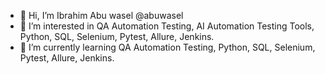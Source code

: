 - 👋 Hi, I’m Ibrahim Abu wasel @abuwasel
- 👀 I’m interested in QA Automation Testing, AI Automation Testing Tools, Python, SQL, Selenium, Pytest, Allure, Jenkins.
- 🌱 I’m currently learning QA Automation Testing, Python, SQL, Selenium, Pytest, Allure, Jenkins.

<!---
abuwasel/abuwasel is a ✨ special ✨ repository because its `README.md` (this file) appears on your GitHub profile.
You can click the Preview link to take a look at your changes.
--->
